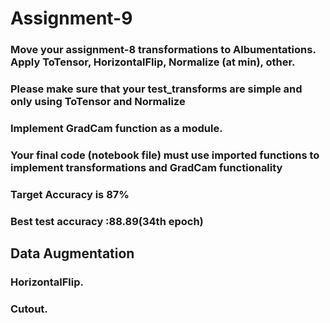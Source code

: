 # Assignment-9

### Move your assignment-8 transformations to Albumentations. Apply ToTensor, HorizontalFlip, Normalize (at min), other.
### Please make sure that your test_transforms are simple and only using ToTensor and Normalize
### Implement GradCam function as a module. 
### Your final code (notebook file) must use imported functions to implement transformations and GradCam functionality
### Target Accuracy is 87%

### Best test accuracy :88.89(34th epoch)

## Data Augmentation
### HorizontalFlip.
### Cutout.
